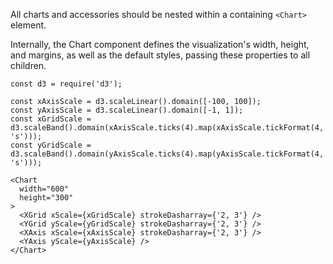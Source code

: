 All charts and accessories should be nested within a containing `<Chart>` element.

Internally, the Chart component defines the visualization's width, height, and margins, as well as the default styles, passing these properties to all children.

```
const d3 = require('d3');

const xAxisScale = d3.scaleLinear().domain([-100, 100]);
const yAxisScale = d3.scaleLinear().domain([-1, 1]);
const xGridScale = d3.scaleBand().domain(xAxisScale.ticks(4).map(xAxisScale.tickFormat(4, 's')));
const yGridScale = d3.scaleBand().domain(yAxisScale.ticks(4).map(yAxisScale.tickFormat(4, 's')));

<Chart
  width="600"
  height="300"
>
  <XGrid xScale={xGridScale} strokeDasharray={'2, 3'} />
  <YGrid yScale={yGridScale} strokeDasharray={'2, 3'} />
  <XAxis xScale={xAxisScale} strokeDasharray={'2, 3'} />
  <YAxis yScale={yAxisScale} />
</Chart>
```

